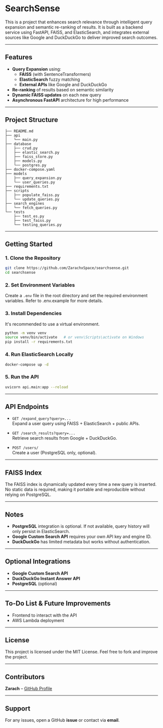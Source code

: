 # SearchSense

This is a project that enhances search relevance through intelligent query expansion and semantic re-ranking of results. It is built as a backend service using FastAPI, FAISS, and ElasticSearch, and integrates external sources like Google and DuckDuckGo to deliver improved search outcomes.

---

## Features

- **Query Expansion** using:
  - **FAISS** (with SentenceTransformers)
  - **ElasticSearch** fuzzy matching
  - **External APIs** like Google and DuckDuckGo
- **Re-ranking** of results based on semantic similarity
- **Dynamic FAISS updates** on each new query
- **Asynchronous FastAPI** architecture for high performance

---

## Project Structure

```
├── README.md
├── api
│   └── main.py
├── database
│   ├── crud.py
│   ├── elastic_search.py
│   ├── faiss_store.py
│   ├── models.py
│   └── postgres.py
├── docker-compose.yaml
├── models
│   ├── query_expansion.py
│   └── user_queries.py
├── requirements.txt
├── scripts
│   ├── populate_faiss.py
│   └── update_queries.py
├── search_engines
│   └── fetch_queries.py
└── tests
    ├── test_es.py
    ├── test_faiss.py
    └── testing_queries.py
```

---

## Getting Started

### 1. Clone the Repository

```bash
git clone https://github.com/ZarachxSpace/searchsense.git
cd searchsense
```

### 2. Set Environment Variables

Create a `.env` file in the root directory and set the required environment variables.
Refer to .env.example for more details. 

### 3. Install Dependencies

It's recommended to use a virtual environment.

```bash
python -m venv venv
source venv/bin/activate   # or venv\Scripts\activate on Windows
pip install -r requirements.txt
```

### 4. Run ElasticSearch Locally

```bash
docker-compose up -d
```

### 5. Run the API

```bash
uvicorn api.main:app --reload
```

---

## API Endpoints

- `GET /expand_query?query=...`  
  Expand a user query using FAISS + ElasticSearch + public APIs.

- `GET /search_results?query=...`  
  Retrieve search results from Google + DuckDuckGo.

- `POST /users/`  
  Create a user (PostgreSQL only, optional).

---

## FAISS Index

The FAISS index is dynamically updated every time a new query is inserted.  
No static data is required, making it portable and reproducible without relying on PostgreSQL.

---

## Notes

- **PostgreSQL** integration is optional. If not available, query history will only persist in ElasticSearch.
- **Google Custom Search API** requires your own API key and engine ID.
- **DuckDuckGo** has limited metadata but works without authentication.

---

## Optional Integrations

- **Google Custom Search API**
- **DuckDuckGo Instant Answer API**
- **PostgreSQL** (optional)

---

## To-Do List & Future Improvements
- Frontend to interact with the API
- AWS Lambda deployment

---

## License

This project is licensed under the MIT License.
Feel free to fork and improve the project.

---

## Contributors
**Zarach** – [GitHub Profile](https://github.com/ZarachxSpace)

---

## Support
For any issues, open a GitHub **issue** or contact via **email**.

